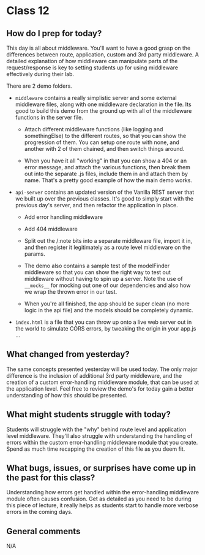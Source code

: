 # Class 12

## How do I prep for today?
This day is all about middleware.  You'll want to have a good grasp on the differences between route, application, custom and 3rd party middleware.  A detailed explanation of how middleware can manipulate parts of the request/response is key to setting students up for using middleware effectively during their lab.

There are 2 demo folders.

 - `middleware` contains a really simplistic server and some external middleware files, along with one middleware declaration in the file. Its good to build this demo from the ground up with all of the middleware functions in the server file.  
 
   - Attach different middleware functions (like logging and somethingElse) to the different routes, so that you can show the progression of them. You can setup one route with none, and another with 2 of them chained, and then switch things around. 
 
   - When you have it all "working" in that you can show a 404 or an error message, and attach the various functions, then break them out into the separate .js files, include them in and attach them by name.  That's a pretty good example of how the main demo works.
 
 - `api-server` contains an updated version of the Vanilla REST server that we built up over the previous classes. It's good to simply start with the previous day's server, and then refactor the application in place.
   - Add error handling middleware
   - Add 404 middleware
   - Split out the /:note bits into a separate middleware file, import it in, and then register it legitimately as a route level middleware on the params.
   
   - The demo also contains a sample test of the modelFinder middleware so that you can show the right way to test out middleware without having to spin up a server.  Note the use of `__mocks__` for mocking out one of our dependencies and also how we wrap the thrown error in our test.
  
   - When you're all finished, the app should be super clean (no more logic in the api file) and the models should be completely dynamic.
   
  - `index.html` is a file that you can throw up onto a live web server out in the world to simulate CORS errors, by tweaking the origin in your app.js ...

## What changed from yesterday?
The same concepts presented yesterday will be used today.  The only major difference is the inclusion of additional 3rd party middleware, and the creation of a custom error-handling middleware module, that can be used at the application level.  Feel free to review the demo's for today gain a better understanding of how this should be presented.

## What might students struggle with today? 
Students will struggle with the "why" behind route level and application level middleware.  They'll also struggle with understanding the handling of errors within the custom error-handling middleware module that you create.  Spend as much time recapping the creation of this file as you deem fit.

## What bugs, issues, or surprises have come up in the past for this class?
Understanding how errors get handled within the error-handling middleware module often causes confusion.  Get as detailed as you need to be during this piece of lecture, it really helps as students start to handle more verbose errors in the coming days.

## General comments
N/A
